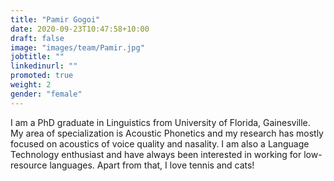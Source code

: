 ```yaml
---
title: "Pamir Gogoi"
date: 2020-09-23T10:47:58+10:00
draft: false
image: "images/team/Pamir.jpg"
jobtitle: ""
linkedinurl: ""
promoted: true
weight: 2
gender: "female"
---
```


I am a PhD graduate in Linguistics from University of Florida, Gainesville. My area of specialization is Acoustic Phonetics and my research has mostly focused on acoustics of voice quality and nasality. I am also a Language Technology enthusiast and have always been interested in working for low-resource languages. Apart from that, I love tennis and cats!